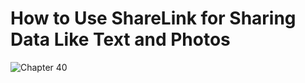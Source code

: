 # How to Use ShareLink for Sharing Data Like Text and Photos
![Chapter 40](https://github.com/user-attachments/assets/6fcc089d-99a4-4f72-952e-7a46661c423d)

